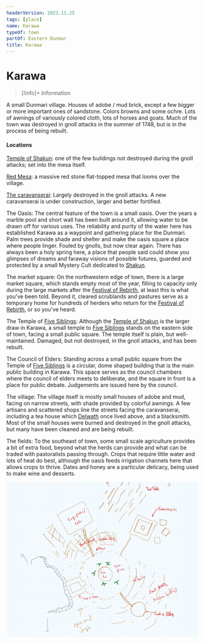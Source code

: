 ```yaml
---
headerVersion: 2023.11.25
tags: [place]
name: Karawa
typeOf: town
partOf: Eastern Dunmar
title: Karawa
---
```

# Karawa
>[!info]+ Information
>> 

A small Dunmari village. Houses of adobe / mud brick, except a few bigger or more important ones of sandstone. Colors browns and some ochre. Lots of awnings of variously colored cloth, lots of horses and goats. Much of the town was destroyed in gnoll attacks in the summer of 1748, but is in the process of being rebuilt. 
#### Locations

[Temple of Shakun](<./temple-of-shakun.md>): one of the few buildings not destroyed during the gnoll attacks; set into the mesa itself.

[Red Mesa](<./red-mesa.md>): a massive red stone flat-topped mesa that looms over the village. 

[The caravanserai](<./ikrams.md>): Largely destroyed in the gnoll attacks. A new caravanserai is under construction, larger and better fortified. 

The Oasis: The central feature of the town is a small oasis. Over the years a marble pool and short wall has been built around it, allowing water to be drawn off for various uses. The reliability and purity of the water here has established Karawa as a waypoint and gathering place for the Dunmari. Palm trees provide shade and shelter and make the oasis square a place where people linger. Fouled by gnolls, but now clear again. There has always been a holy spring here, a place that people said could show you glimpses of dreams and faraway visions of possible futures, guarded and protected by a small Mystery Cult dedicated to [Shakun](<../../../../../cosmology/gods/incorporeal-gods/dunmari/shakun.md>).

The market square: On the northwestern edge of town, there is a large market square, which stands empty most of the year, filling to capacity only during the large markets after the [Festival of Rebirth](<../../../../../time/holidays-and-festivals/dunmari-festivals/festival-of-rebirth.md>), at least this is what you've been told. Beyond it, cleared scrublands and pastures serve as a temporary home for hundreds of herders who return for the [Festival of Rebirth](<../../../../../time/holidays-and-festivals/dunmari-festivals/festival-of-rebirth.md>), or so you've heard.

The Temple of [Five Siblings](<../../../../../cosmology/religions/five-siblings/five-siblings.md>): Although the [Temple of Shakun](<./temple-of-shakun.md>) is the larger draw in Karawa, a small temple to [Five Siblings](<../../../../../cosmology/religions/five-siblings/five-siblings.md>) stands on the eastern side of town, facing a small public square. The temple itself is plain, but well-maintained. Damaged, but not destroyed, in the gnoll attacks, and has been rebuilt. 

The Council of Elders: Standing across a small public square from the Temple of [Five Siblings](<../../../../../cosmology/religions/five-siblings/five-siblings.md>) is a circular, dome shaped building that is the main public building in Karawa. This space serves as the council chambers where the council of elders meets to deliberate, and the square in front is a place for public debate. Judgements are issued here by the council.

The village: The village itself is mostly small houses of adobe and mud, facing on narrow streets, with shade provided by colorful awnings. A few artisans and scattered shops line the streets facing the caravanserai, including a tea house which [Delwath](<../../../../../people/pcs/dunmar-fellowship/delwath.md>) once lived above, and a blacksmith. Most of the small houses were burned and destroyed in the gnoll attacks, but many have been cleaned and are being rebuilt. 

The fields: To the southeast of town, some small scale agriculture provides a bit of extra food, beyond what the herds can provide and what can be traded with pastoralists passing through. Crops that require little water and lots of heat do best, although the oasis feeds irrigation channels here that allows crops to thrive. Dates and honey are a particular delicacy, being used to make wine and desserts.

![Karawa Map](../../../../../assets/karawa-map.png)





